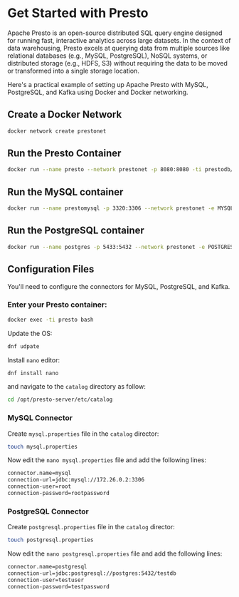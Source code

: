 # Get Started with Presto
Apache Presto is an open-source distributed SQL query engine designed for running fast, interactive analytics across large datasets. In the context of data warehousing, Presto excels at querying data from multiple sources like relational databases (e.g., MySQL, PostgreSQL), NoSQL systems, or distributed storage (e.g., HDFS, S3) without requiring the data to be moved or transformed into a single storage location.

Here's a practical example of setting up Apache Presto with MySQL, PostgreSQL, and Kafka using Docker and Docker networking.

## Create a Docker Network
```bash
docker network create prestonet
```
## Run the Presto Container
```bash
docker run --name presto --network prestonet -p 8080:8080 -ti prestodb/presto:latest

```
## Run the MySQL container 
```bash
docker run --name prestomysql -p 3320:3306 --network prestonet -e MYSQL_ROOT_PASSWORD=rootpassword -e MYSQL_DATABASE=testdb -e MYSQL_USER=testuser -e MYSQL_PASSWORD=testpassword -d mysql
```

## Run the PostgreSQL container
```bash
docker run --name postgres -p 5433:5432 --network prestonet -e POSTGRES_USER=testuser -e POSTGRES_PASSWORD=testpassword -e POSTGRES_DB=testdb -d postgres
```
## Configuration Files
You'll need to configure the connectors for MySQL, PostgreSQL, and Kafka.

### Enter your Presto container:
```bash
docker exec -ti presto bash
```
Update the OS:
```bash
dnf udpate
```
Install ```nano``` editor:
```bash
dnf install nano
```
and navigate to the ```catalog``` directory as follow:
 ```bash
 cd /opt/presto-server/etc/catalog
 ```
### MySQL Connector
Create ```mysql.properties``` file in the ```catalog``` director:

```bash
touch mysql.properties
```
Now edit the ```nano mysql.properties``` file and add the following lines: 

```bash
connector.name=mysql
connection-url=jdbc:mysql://172.26.0.2:3306
connection-user=root
connection-password=rootpassword
```

### PostgreSQL Connector
Create ```postgresql.properties``` file in the ```catalog``` director:

```bash
touch postgresql.properties
```
Now edit the ```nano postgresql.properties``` file and add the following lines: 

```bash
connector.name=postgresql
connection-url=jdbc:postgresql://postgres:5432/testdb
connection-user=testuser
connection-password=testpassword
```